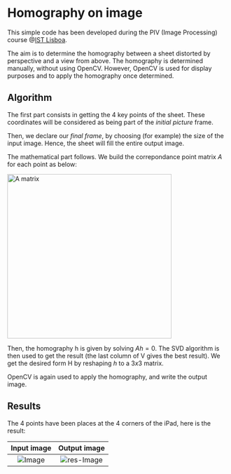 # Homography on image

This simple code has been developed during the PIV (Image Processing) course @[IST Lisboa](https://tecnico.ulisboa.pt/).

The aim is to determine the homography between a sheet distorted by perspective and a view from above.
The homography is determined manually, without using OpenCV. However, OpenCV is used for display purposes and to apply 
the homography once determined.

## Algorithm

The first part consists in getting the 4 key points of the sheet. These coordinates will be considered as being part of
the *initial picture* frame.

Then, we declare our *final frame*, by choosing (for example) the size of the input image. Hence, the sheet will fill the entire 
output image.

The mathematical part follows. We build the correpondance point matrix $A$ for each point as below:

<img width="375" alt="A matrix" src="https://user-images.githubusercontent.com/14911193/206594293-f27e6af6-38c7-4fa8-8391-79e6def5ca1f.png">


Then, the homography h is given by solving $Ah=0$. The SVD algorithm is then used to get the result 
(the last column of V gives the best result).
We get the desired form H by reshaping $h$ to a $3x3$ matrix.

OpenCV is again used to apply the homography, and write the output image.

## Results
The 4 points have been places at the 4 corners of the iPad, here is the result:

| **Input image** | **Output image** |
|:---------------:|:----------------:|
| ![Image](https://user-images.githubusercontent.com/14911193/206594007-3165bf4c-c32b-4520-938b-b420da945fff.jpeg) |![res-Image](https://user-images.githubusercontent.com/14911193/206594045-8bfd4e7f-46cf-4f4d-a05c-dfe48b3653dd.jpeg)|

